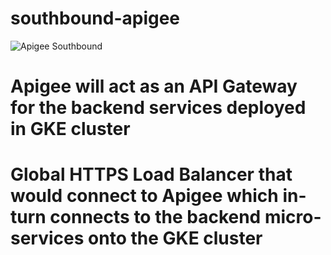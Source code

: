 # southbound-apigee
![Apigee Southbound](https://github.com/Akalia1988/southbound-apigee/assets/58148717/398bdb38-eed8-4358-b4b9-148f29538d73)

# Apigee will  act as an API Gateway for the backend services deployed in GKE cluster

# Global HTTPS Load Balancer  that would connect to Apigee which in-turn connects to the backend micro-services onto the GKE cluster